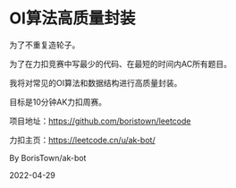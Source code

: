 # OI算法高质量封装

为了不重复造轮子。

为了在力扣竞赛中写最少的代码、在最短的时间内AC所有题目。

我将对常见的OI算法和数据结构进行高质量封装。

目标是10分钟AK力扣周赛。

项目地址：https://github.com/boristown/leetcode

力扣主页：https://leetcode.cn/u/ak-bot/

 By BorisTown/ak-bot

 2022-04-29